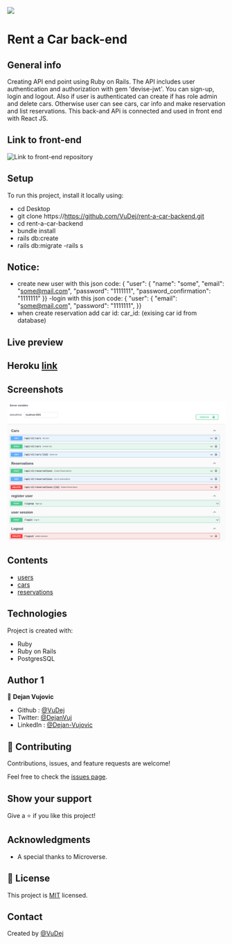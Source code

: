 ![](https://img.shields.io/badge/Microverse-blueviolet)

# Rent a Car back-end


## General info

Creating API end point using Ruby on Rails. The API includes user authentication and authorization with gem 'devise-jwt'. You can sign-up, login and logout. Also if user is authenticated can create if has role admin and delete cars. Otherwise user can see cars, car info and make reservation and list reservations. This back-and APi is connected and used in front end with React JS.

## Link to front-end 
![Link to front-end repository](https://github.com/VuDej/rent-a-car-frontend.git)


## Setup
To run this project, install it locally using:
- cd Desktop
- git clone https://https://github.com/VuDej/rent-a-car-backend.git
- cd rent-a-car-backend
- bundle install
- rails db:create
- rails db:migrate
-rails s

## Notice:
- create new user with this json code: 
{ "user": {
    "name": "some",
    "email": "some@mail.com",
    "password": "1111111",
    "password_confirmation": "1111111"
}}
-login with this json code: 
{ "user": {
    "email": "some@mail.com",
    "password": "1111111",
}}
- when create reservation add car id: 
car_id: (exising car id from database)

## Live preview
  ## Heroku [link]()


## Screenshots
![Example screenshot](app/assets/images/screenshot.png)

## Contents
* [users](#users)
* [cars](#cars)
* [reservations](#reservations)

## Technologies
Project is created with:
* Ruby
* Ruby on Rails
* PostgresSQL


## Author 1

👤 **Dejan Vujovic**

- Github : [@VuDej](https://github.com/VuDej)
- Twitter: [@DejanVuj](https://twitter.com/DejanVuj)
- LinkedIn : [@Dejan-Vujovic](https://www.linkedin.com/in/dejan-vujovic-5a0672225/)

## 🤝 Contributing

Contributions, issues, and feature requests are welcome!

Feel free to check the [issues page](https://github.com/VuDej/rent-a-car-backand/issues/2).

## Show your support

Give a ⭐️ if you like this project!

## Acknowledgments

- A special thanks to Microverse.

## 📝 License

This project is [MIT](LICENSE.md) licensed.

## Contact
Created by [@VuDej](https://github.com/VuDej)


